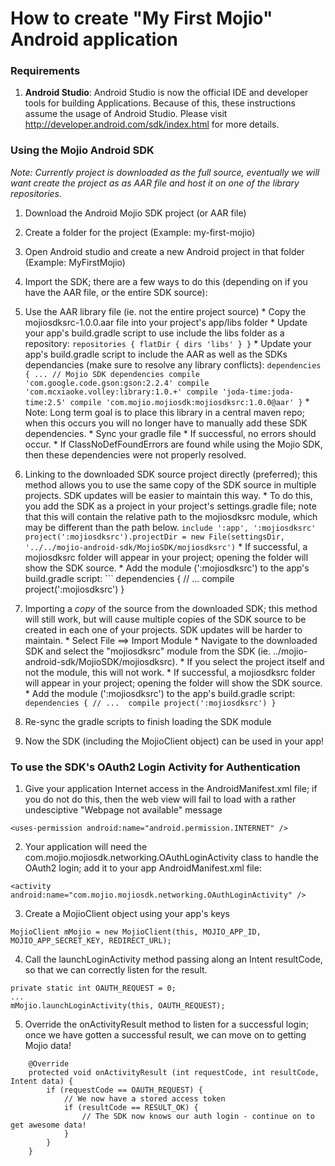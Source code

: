 # How to create "My First Mojio" Android application

### Requirements
1. **Android Studio**: Android Studio is now the official IDE and developer tools for building Applications. Because of this, these instructions assume the usage of Android Studio. Please visit http://developer.android.com/sdk/index.html for more details.

### Using the Mojio Android SDK
*Note: Currently project is downloaded as the full source, eventually we will want create the project as as AAR file and host it on one of the library repositories.*

1. Download the Android Mojio SDK project (or AAR file)

2. Create a folder for the project (Example: my-first-mojio)

3. Open Android studio and create a new Android project in that folder (Example: MyFirstMojio)

4. Import the SDK; there are a few ways to do this (depending on if you have the AAR file, or the entire SDK source):

  1. Use the AAR library file (ie. not the entire project source)
    * Copy the mojiosdksrc-1.0.0.aar file into your project's app/libs folder
    * Update your app's build.gradle script to use include the libs folder as a repository:
    ```
    repositories {
      flatDir {
        dirs 'libs'
      }
    }
    ```
    * Update your app's build.gradle script to include the AAR as well as the SDKs dependancies (make sure to resolve any library conflicts):
    ```
    dependencies {
      ...
      // Mojio SDK dependencies
      compile 'com.google.code.gson:gson:2.2.4'
      compile 'com.mcxiaoke.volley:library:1.0.+'
      compile 'joda-time:joda-time:2.5'
      compile 'com.mojio.mojiosdk:mojiosdksrc:1.0.0@aar'
    }
    ```
    * Note: Long term goal is to place this library in a central maven repo; when this occurs you will no longer have to manually add these SDK dependencies.
    * Sync your gradle file
    * If successful, no errors should occur. 
    * If ClassNoDefFoundErrors are found while using the Mojio SDK, then these dependencies were not properly resolved.

  2. Linking to the downloaded SDK source project directly (preferred); this method allows you to use the same copy of the SDK source in multiple projects. SDK updates will be easier to maintain this way.
    * To do this, you add the SDK as a project in your project's settings.gradle file; note that this will contain the relative path to the mojiosdksrc module, which may be different than the path below.
    ```
    include ':app', ':mojiosdksrc'
    project(':mojiosdksrc').projectDir = new File(settingsDir, '../../mojio-android-sdk/MojioSDK/mojiosdksrc')
    ```
    * If successful, a mojiosdksrc folder will appear in your project; opening the folder will show the SDK source.
    * Add the module (':mojiosdksrc') to the app's build.gradle script:
    ``` 
    dependencies {
        // ... 
        compile project(':mojiosdksrc')
    }

  3. Importing a *copy* of the source from the downloaded SDK; this method will still work, but will cause multiple copies of the SDK source to be created in each one of your projects. SDK updates will be harder to maintain.
    * Select File ==> Import Module
    * Navigate to the downloaded SDK and select the "mojiosdksrc" module from the SDK (ie. ../mojio-android-sdk/MojioSDK/mojiosdksrc). 
    * If you select the project itself and not the module, this will not work.
    * If successful, a mojiosdksrc folder will appear in your project; opening the folder will show the SDK source.
    * Add the module (':mojiosdksrc') to the app's build.gradle script:
    ``` 
    dependencies {
        // ... 
        compile project(':mojiosdksrc')
    }
    ```

5. Re-sync the gradle scripts to finish loading the SDK module

6. Now the SDK (including the MojioClient object) can be used in your app!

### To use the SDK's OAuth2 Login Activity for Authentication
1. Give your application Internet access in the AndroidManifest.xml file; if you do not do this, then the web view will fail to load with a rather undesciptive "Webpage not available" message
```
<uses-permission android:name="android.permission.INTERNET" />
```

2. Your application will need the com.mojio.mojiosdk.networking.OAuthLoginActivity class to handle the OAuth2 login; add it to your app AndroidManifest.xml file:
```
<activity android:name="com.mojio.mojiosdk.networking.OAuthLoginActivity" />
```

3. Create a MojioClient object using your app's keys
```
MojioClient mMojio = new MojioClient(this, MOJIO_APP_ID, MOJIO_APP_SECRET_KEY, REDIRECT_URL);
```

4. Call the launchLoginActivity method passing along an Intent resultCode, so that we can correctly listen for the result.
```
private static int OAUTH_REQUEST = 0;
...
mMojio.launchLoginActivity(this, OAUTH_REQUEST);
```

5. Override the onActivityResult method to listen for a successful login; once we have gotten a successful result, we can move on to getting Mojio data!
```
    @Override
    protected void onActivityResult (int requestCode, int resultCode, Intent data) {
        if (requestCode == OAUTH_REQUEST) {
            // We now have a stored access token
            if (resultCode == RESULT_OK) {
                // The SDK now knows our auth login - continue on to get awesome data!
            }
        }
    }
``` 
